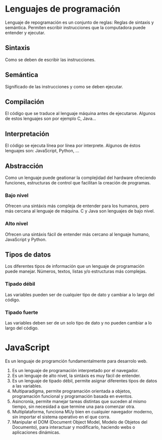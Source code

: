 # Lenguajes de programación 
Lenguaje de repogramación es un conjunto de reglas: Reglas de sintaxis y semántica.
Permiten escribir instrucciones que la computadora puede entender y ejecutar. 

## Sintaxis
Como se deben de escribir las instrucciones. 

## Semántica
Significado de las instrucciones y como se deben ejecutar. 

## Compilación 
El código que se traduce al lenguaje máquina antes de ejecutarse. Algunos de estos lenguajes son por ejemplo C, Java... 

## Interpretación
El código se ejecuta línea por línea por interprete. Algunos de éstos lenguajes son: JavaScript, Python, ...

## Abstracción
Como un lenguaje puede geationar la complejidad del hardware ofreciendo funciones, estructuras de control que facilitan la creación de programas. 

### Bajo nivel 
Ofrecen una sintáxis más compleja de entender para los humanos, pero más cercana al lenguaje de máquina. C y Java son lenguajes de bajo nivel.

### Alto nivel
Ofrecen una sintáxis fácil de entender más cercano al lenguaje humano, JavaScript y Python. 

## Tipos de datos
Los diferentes tipos de información que un lenguaje de programación puede manejar. Números, textos, listas y/o estructuras más complejas. 

### Tipado débil 
Las variables pueden ser de cualquier tipo de dato y cambiar a lo largo del código. 

### Tipado fuerte
Las variables deben ser de un solo tipo de dato y no pueden cambiar a lo largo del código. 

# JavaScript 
Es un lenguaje de programción fundamentalmente para desarrolo web. 

1. Es un lenguaje de programación interpretado por el navegador. 
2. Es un lenguaje de alto nivel, la sintáxis es muy fácil de entender. 
3. Es un lenguaje de tipado débil, permite asignar diferentes tipos de datos a las variables. 
4. Multiparadigma, permite programación orientada a objetos, programación funcional y programación basada en eventos. 
5. Asincronía, permite manejar tareas distintas que suceden al mismo tiempo, sin necesidad a que termine una para comenzar otra. 
6. Multiplataforma, funciona MUy bien en cualquier navegador moderno, sin importar el sistema operativo en el que corra. 
7. Manipular el DOM (Document Object Model, Modelo de Objetos del Documento), para interactuar y modificarlo, haciendo webs o aplicaciones dinámicas. 